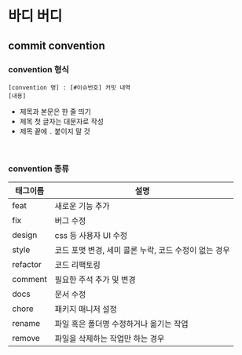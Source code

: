 # 바디 버디

## commit convention
### convention 형식
``` 
[convention 명] : [#이슈번호] 커밋 내역
[내용]
```

- 제목과 본문은 한 줄 띄기
- 제목 첫 글자는 대문자로 작성
- 제목 끝에 `.` 붙이지 말 것

<br />

### convention 종류
| 태그이름 | 설명                                                  |
| -------- | ----------------------------------------------------- |
| feat     | 새로운 기능 추가                                      |
| fix      | 버그 수정                                             |
| design   | css 등 사용자 UI 수정                                 |
| style    | 코드 포맷 변경, 세미 콜론 누락, 코드 수정이 없는 경우 |
| refactor | 코드 리팩토링                                         |
| comment  | 필요한 주석 추가 및 변경                              |
| docs     | 문서 수정                                             |
| chore    | 패키지 매니저 설정                                    |
| rename   | 파일 혹은 폴더명 수정하거나 옮기는 작업               |
| remove   | 파일을 삭제하는 작업만 하는 경우                      |